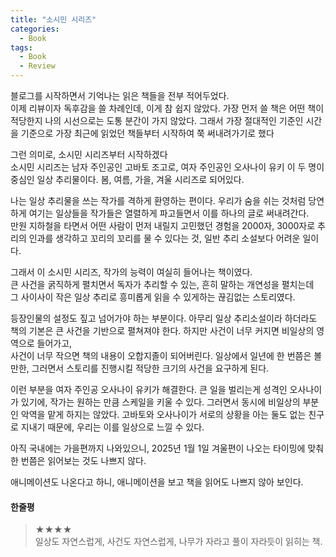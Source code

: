 ```yaml
---
title: "소시민 시리즈"
categories:
  - Book
tags:
  - Book
  - Review
---
```


블로그를 시작하면서 기억나는 읽은 책들을 전부 적어두었다.  
이제 리뷰이자 독후감을 쓸 차례인데, 이게 참 쉽지 않았다. 가장 먼저 쓸 책은 어떤 책이 적당한지
나의 시선으로는 도통 분간이 가지 않았다. 그래서 가장 절대적인 기준인 시간을 기준으로
가장 최근에 읽었던 책들부터 시작하여 쭉 써내려가기로 했다

그런 의미로, 소시민 시리즈부터 시작하겠다  
소시민 시리즈는 남자 주인공인 고바토 조고로, 여자 주인공인 오사나이 유키 이 두 명이 중심인
일상 추리물이다. 봄, 여름, 가을, 겨울 시리즈로 되어있다.

나는 일상 추리물을 쓰는 작가를 격하게 환영하는 편이다. 우리가 숨을 쉬는 것처럼 당연하게 여기는 일상들을 작가들은 열렬하게 파고들면서 이를 하나의 글로 써내려간다.  
만원 지하철을 타면서 어떤 사람이 먼저 내릴지 고민했던 경험을 2000자, 3000자로 추리의 인과를 생각하고 꼬리의 꼬리를 물 수 있다는 것, 일반 추리 소설보다 어려운 일이다.  

그래서 이 소시민 시리즈, 작가의 능력이 여실히 들어나는 책이였다.  
큰 사건을 굵직하게 펼치면서 독자가 추리할 수 있는, 흔히 말하는 개연성을 펼치는데  
그 사이사이 작은 일상 추리로 흥미롭게 읽을 수 있게하는 끊김없는 스토리였다.  

등장인물의 설정도 짚고 넘어가야 하는 부분이다. 아무리 일상 추리소설이라 하더라도 책의 기본은
큰 사건을 기반으로 펼쳐져야 한다. 하지만 사건이 너무 커지면 비일상의 영역으로 들어가고,  
사건이 너무 작으면 책의 내용이 오합지졸이 되어버린다. 일상에서 일년에 한 번쯤은 볼만한, 그러면서 스토리를 진행시킬 적당한 크기의 사건을 요구하게 된다.  

이런 부분을 여자 주인공 오사나이 유키가 해결한다. 큰 일을 벌리는게 성격인 오사나이가 있기에,  작가는 원하는 만큼 스케일을 키울 수 있다. 그러면서 동시에 비일상의 부분인 악역을 맡게 하지는 않았다.
고바토와 오사나이가 서로의 상황을 아는 둘도 없는 친구로 지내기 때문에, 우리는 이를 
일상으로 느낄 수 있다.

아직 국내에는 가을편까지 나와있으니, 2025년 1월 1일 겨울편이 나오는 타이밍에 맞춰
한 번쯤은 읽어보는 것도 나쁘지 않다.

애니메이션도 나온다고 하니, 애니메이션을 보고 책을 읽어도 나쁘지 않아 보인다.

#### 한줄평 
> ★★★★ <br>
> 일상도 자연스럽게, 사건도 자연스럽게, 나무가 자라고 풀이 자라듯이 읽히는 책.